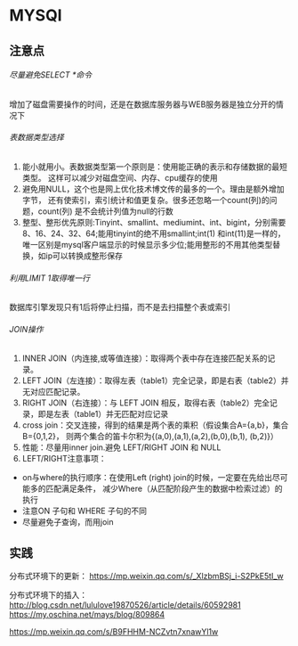 # MYSQl
## 注意点
###### 尽量避免SELECT *命令
增加了磁盘需要操作的时间，还是在数据库服务器与WEB服务器是独立分开的情况下
###### 表数据类型选择
1. 能小就用小。表数据类型第一个原则是：使用能正确的表示和存储数据的最短类型。
   这样可以减少对磁盘空间、内存、cpu缓存的使用
2. 避免用NULL，这个也是网上优化技术博文传的最多的一个。理由是额外增加字节，
   还有使索引，索引统计和值更复杂。很多还忽略一个count(列)的问题，count(列)
   是不会统计列值为null的行数
3. 整型、整形优先原则:Tinyint、smallint、mediumint、int、bigint，分别需要
   8、16、24、32、64;能用tinyint的绝不用smallint;int(1) 和int(11)是一样的，
   唯一区别是mysql客户端显示的时候显示多少位;能用整形的不用其他类型替换，如ip可以转换成整形保存

###### 利用LIMIT 1取得唯一行
数据库引擎发现只有1后将停止扫描，而不是去扫描整个表或索引
###### JOIN操作
1. INNER JOIN（内连接,或等值连接）：取得两个表中存在连接匹配关系的记录。
2. LEFT JOIN（左连接）：取得左表（table1）完全记录，即是右表（table2）并无对应匹配记录。
3. RIGHT JOIN（右连接）：与 LEFT JOIN 相反，取得右表（table2）完全记录，即是左表（table1）并无匹配对应记录
4. cross join：交叉连接，得到的结果是两个表的乘积（假设集合A={a,b}，集合B={0,1,2}，
    则两个集合的笛卡尔积为{(a,0),(a,1),(a,2),(b,0),(b,1), (b,2)}）
5. 性能：尽量用inner join.避免 LEFT/RIGHT JOIN 和 NULL
6. LEFT/RIGHT注意事项：

 - on与where的执行顺序：在使用Left (right) join的时候，一定要在先给出尽可能多的匹配满足条件，
    减少Where（从匹配阶段产生的数据中检索过滤）的执行
 - 注意ON 子句和 WHERE 子句的不同
 - 尽量避免子查询，而用join

 ## 实践

分布式环境下的更新：
https://mp.weixin.qq.com/s/_XlzbmBSj_i-S2PkE5tI_w

分布式环境下的插入：
 http://blog.csdn.net/lululove19870526/article/details/60592981
https://my.oschina.net/mays/blog/809864

 https://mp.weixin.qq.com/s/B9FHHM-NCZvtn7xnawYl1w